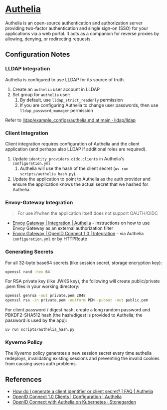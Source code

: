 # [Authelia](https://github.com/authelia/authelia)

Authelia is an open-source authentication and authorization server providing two-factor authentication and single sign-on (SSO) for your applications via a web portal. It acts as a companion for reverse proxies by allowing, denying, or redirecting requests.

## Configuration Notes

### LLDAP Integration

Authelia is configured to use LLDAP for its source of truth.

1. Create an `authelia` user account in LLDAP
2. Set group for `authelia` user:
   1. By default, use `lldap_strict_readonly` permission
   2. If you are configuring Authelia to change user passwords, then use `lldap_password_manager` permission

Refer to [lldap/example_configs/authelia.md at main · lldap/lldap](https://github.com/lldap/lldap/blob/main/example_configs/authelia.md)

### Client Integration

Client integration requires configuration of Authelia and the client application (and perhaps also LLDAP if additional roles are required).

1. Update `identity_providers.oidc.clients` in Authelia's `configuration.yml`
   1. Authelia will use the hash of the client secret (`uv run scripts/authelia_hash.py`).
2. Update the application to point to Authelia as the auth provider and ensure the application knows the actual secret that we hashed for Authelia.

### Envoy-Gateway Integration

> For use if/when the application itself does not support OAUTH/OIDC

- [Envoy Gateway | Integration | Authelia](https://www.authelia.com/integration/kubernetes/envoy/gateway/) - Instructions on how to use Envoy Gateway as an external authorization filter
- [Envoy Gateway | OpenID Connect 1.0 | Integration](https://www.authelia.com/integration/openid-connect/clients/envoy-gateway/) - via Authelia `configuration.yml` or by HTTPRoute

### Generating Secrets

For all 32-byte base64 secrets (like session secret, storage encryption key):

```bash
openssl rand -hex 64
```

For RSA private key (like JWKS key), the following will create public/private .pem files in your working directory:

```bash
openssl genrsa -out private.pem 2048
openssl rsa -in private.pem -outform PEM -pubout -out public.pem
```

For client password / digest hash, create a long random password and PBKDF2-SHA512 hash
(the hash/digest is provided to Authelia; the password is used by the app):

```bash
uv run scripts/authelia_hash.py
```

### Kyverno Policy

The Kyverno policy generates a new session secret every time authelia redeploys, invalidating existing sessions and preventing the invalid cookies from causing users auth problems.

## References

- [How do I generate a client identifier or client secret? | FAQ | Authelia](https://www.authelia.com/integration/openid-connect/frequently-asked-questions/#how-do-i-generate-a-client-identifier-or-client-secret)
- [OpenID Connect 1.0 Clients | Configuration | Authelia](https://www.authelia.com/configuration/identity-providers/openid-connect/clients/)
- [OpenID Connect with Authelia on Kubernetes · Stonegarden](https://blog.stonegarden.dev/articles/2025/06/authelia-oidc/)
